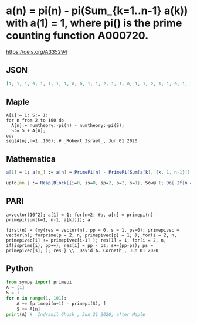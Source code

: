 # a\(n\) \= pi\(n\) \- pi\(Sum\_\{k\=1\.\.n\-1\} a\(k\)\) with a\(1\) \= 1, where pi\(\) is the prime counting function A000720\.
https://oeis.org/A335294
## JSON
```JSON
[1, 1, 1, 0, 1, 1, 1, 1, 0, 0, 1, 1, 2, 1, 1, 0, 1, 1, 2, 1, 1, 0, 1, 1, 1, 1, 0, 0, 1, 1, 2, 2, 1, 1, 0, 0, 1, 1, 1, 1, 2, 1, 2, 2, 1, 0, 1, 1, 1, 1, 0, 0, 1, 1, 1, 1, 1, 1, 1, 1, 2, 2, 1, 1, 0, 0, 1, 1, 1, 1, 2, 1, 2, 2, 1, 0, 0, 0, 1, 1, 1, 1, 2, 1, 1, 1, 1, 0, 1, 1, 1, 1, 1, 1, 0, 0, 1]
```
## Maple
```Maple
A[1]:= 1: S:= 1:
for n from 2 to 100 do
  A[n]:= numtheory:-pi(n) - numtheory:-pi(S);
  S:= S + A[n];
od:
seq(A[n],n=1..100); # _Robert Israel_, Jun 01 2020
```
## Mathematica
```Mathematica
a[1] = 1; a[n_] := a[n] = PrimePi[n] - PrimePi[Sum[a[k], {k, 1, n-1}]]; Array[a, 100] (* _Amiram Eldar_, Jun 01 2020 *)
```
```Mathematica
upto[nn_] := Reap[Block[{i=0, is=0, sp=2, p=2, s=1}, Sow@ 1; Do[ If[n == p, i++; p = NextPrime@ p]; Sow[i - is]; s += i - is; While[ s >= sp, is++; sp = NextPrime@ sp], {n, 2, nn}]]] [[2, 1]]; upto[97] (* _Giovanni Resta_, Jun 02 2020 *)
```
## PARI
```PARI
a=vector(10^2); a[1] = 1; for(n=2, #a, a[n] = primepi(n) - primepi(sum(k=1, n-1, a[k]))); a
```
```PARI
first(n) = {my(res = vector(n), pp = 0, s = 1, ps=0); primepivec = vector(n); forprime(p = 2, n, primepivec[p] = 1; ); for(i = 2, n, primepivec[i] += primepivec[i-1] ); res[1] = 1; for(i = 2, n, if(isprime(i), pp++); res[i] = pp - ps; s+=(pp-ps); ps = primepivec[s]; ); res } \\ _David A. Corneth_, Jun 01 2020
```
## Python
```Python
from sympy import primepi
A = [1]
S = 1
for n in range(1, 101):
    A += [primepi(n+1) - primepi(S), ]
    S += A[n]
print(A) # _Indranil Ghosh_, Jun 21 2020, after Maple
```
